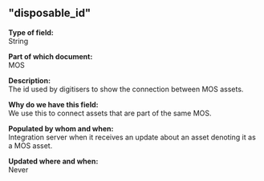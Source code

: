 ## "disposable_id"

**Type of field:**  
String  

**Part of which document:**  
MOS

**Description:**  
The id used by digitisers to show the connection between MOS assets.  

**Why do we have this field:**  
We use this to connect assets that are part of the same MOS.  

**Populated by whom and when:**  
Integration server when it receives an update about an asset denoting it as a MOS asset.   

**Updated where and when:**  
Never
